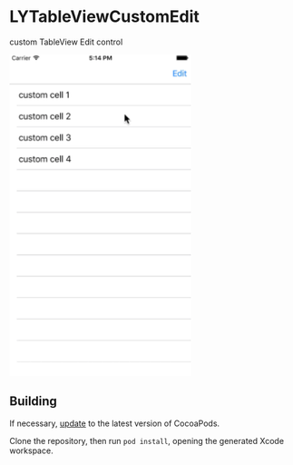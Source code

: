 # LYTableViewCustomEdit
custom TableView Edit control

<img src="https://github.com/bernard-lee/LYTableViewCustomEdit/blob/master/demo.gif" width="320">

Building 
----------------

If necessary, [update](http://guides.cocoapods.org/using/getting-started.html#updating-cocoapods) to the latest version of CocoaPods.

Clone the repository, then run `pod install`, opening the generated Xcode workspace. 
